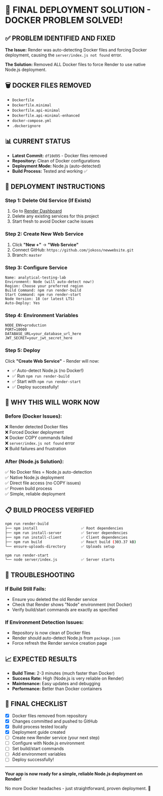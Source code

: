 # 🎯 FINAL DEPLOYMENT SOLUTION - DOCKER PROBLEM SOLVED!

## ✅ **PROBLEM IDENTIFIED AND FIXED**

**The Issue:** Render was auto-detecting Docker files and forcing Docker deployment, causing the `server/index.js not found` error.

**The Solution:** Removed ALL Docker files to force Render to use native Node.js deployment.

## 🗑️ **DOCKER FILES REMOVED**
- `Dockerfile`
- `Dockerfile.minimal`
- `Dockerfile.api-minimal`
- `Dockerfile.api-minimal-enhanced`
- `docker-compose.yml`
- `.dockerignore`

## 📊 **CURRENT STATUS**
- **Latest Commit:** `df10d95` - Docker files removed
- **Repository:** Clean of Docker configurations
- **Deployment Mode:** Node.js (auto-detected)
- **Build Process:** Tested and working ✅

## 🚀 **DEPLOYMENT INSTRUCTIONS**

### **Step 1: Delete Old Service (If Exists)**
1. Go to [Render Dashboard](https://dashboard.render.com/)
2. Delete any existing services for this project
3. Start fresh to avoid Docker cache issues

### **Step 2: Create New Web Service**
1. Click **"New +"** → **"Web Service"**
2. Connect GitHub: `https://github.com/jokoss/newwebsite.git`
3. Branch: `master`

### **Step 3: Configure Service**
```
Name: analytical-testing-lab
Environment: Node (will auto-detect now!)
Region: Choose your preferred region
Build Command: npm run render-build
Start Command: npm run render-start
Node Version: 18 (or latest LTS)
Auto-Deploy: Yes
```

### **Step 4: Environment Variables**
```
NODE_ENV=production
PORT=10000
DATABASE_URL=your_database_url_here
JWT_SECRET=your_jwt_secret_here
```

### **Step 5: Deploy**
Click **"Create Web Service"** - Render will now:
- ✅ Auto-detect Node.js (no Docker!)
- ✅ Run `npm run render-build`
- ✅ Start with `npm run render-start`
- ✅ Deploy successfully!

## 🎉 **WHY THIS WILL WORK NOW**

### **Before (Docker Issues):**
❌ Render detected Docker files  
❌ Forced Docker deployment  
❌ Docker COPY commands failed  
❌ `server/index.js not found` error  
❌ Build failures and frustration  

### **After (Node.js Solution):**
✅ No Docker files = Node.js auto-detection  
✅ Native Node.js deployment  
✅ Direct file access (no COPY issues)  
✅ Proven build process  
✅ Simple, reliable deployment  

## 📋 **BUILD PROCESS VERIFIED**
```bash
npm run render-build
├── npm install                    ✅ Root dependencies
├── npm run install-server         ✅ Server dependencies  
├── npm run install-client         ✅ Client dependencies
├── npm run build                  ✅ React build (303.37 kB)
└── ensure-uploads-directory       ✅ Uploads setup

npm run render-start
└── node server/index.js           ✅ Server starts
```

## 🔧 **TROUBLESHOOTING**

### **If Build Still Fails:**
- Ensure you deleted the old Render service
- Check that Render shows "Node" environment (not Docker)
- Verify build/start commands are exactly as specified

### **If Environment Detection Issues:**
- Repository is now clean of Docker files
- Render should auto-detect Node.js from `package.json`
- Force refresh the Render service creation page

## 📈 **EXPECTED RESULTS**
- **Build Time:** 2-3 minutes (much faster than Docker)
- **Success Rate:** High (Node.js is very reliable on Render)
- **Maintenance:** Easy updates and debugging
- **Performance:** Better than Docker containers

## 🎯 **FINAL CHECKLIST**
- [x] Docker files removed from repository
- [x] Changes committed and pushed to GitHub
- [x] Build process tested locally
- [x] Deployment guide created
- [ ] Create new Render service (your next step)
- [ ] Configure with Node.js environment
- [ ] Set build/start commands
- [ ] Add environment variables
- [ ] Deploy successfully!

---

**Your app is now ready for a simple, reliable Node.js deployment on Render!**

No more Docker headaches - just straightforward, proven deployment. 🚀
